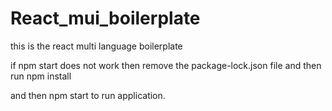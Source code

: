 # React_mui_boilerplate
this is the react multi language boilerplate


if npm start does not work then remove the package-lock.json file
and then run 
npm install

and then npm start to run application.
